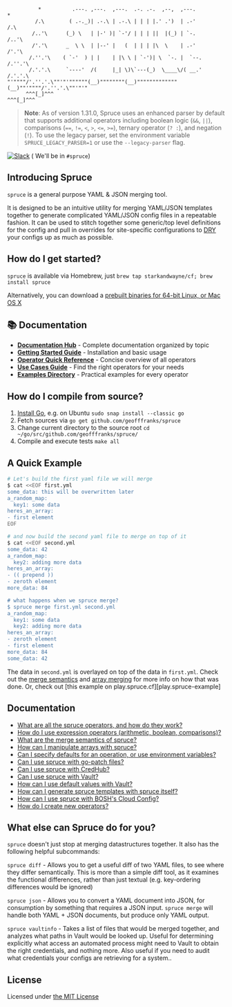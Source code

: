 ```
          *          .---. ,---.  ,---.  .-. .-.  ,--,  ,---.         *
         /.\        ( .-._)| .-.\ | .-.\ | | | |.' .')  | .-'        /.\
        /..'\      (_) \   | |-' )| `-'/ | | | ||  |(_) | `-.       /..'\
        /'.'\      _  \ \  | |--' |   (  | | | |\  \    | .-'       /'.'\
       /.''.'\    ( `-'  ) | |    | |\ \ | `-')| \  `-. |  `--.    /.''.'\
       /.'.'.\     `----'  /(     |_| \)\`---(_)  \____\/( __.'    /.'.'.\
"'""""/'.''.'.\""'"'""""""(__)""""""""(__)"""""""""""""(__)""'""""/'.''.'.\""'"'"
      ^^^[_]^^^                                                   ^^^[_]^^^
```

> **Note**: As of version 1.31.0, Spruce uses an enhanced parser by default that supports additional operators including boolean logic (`&&`, `||`), comparisons (`==`, `!=`, `<`, `>`, `<=`, `>=`), ternary operator (`? :`), and negation (`!`). To use the legacy parser, set the environment variable `SPRUCE_LEGACY_PARSER=1` or use the `--legacy-parser` flag.

[![Slack][slack-badge]][slack-channel] ( We'll be in `#spruce`)

## Introducing Spruce

`spruce` is a general purpose YAML & JSON merging tool.

It is designed to be an intuitive utility for merging YAML/JSON templates together
to generate complicated YAML/JSON config files in a repeatable fashion. It can be used
to stitch together some generic/top level definitions for the config and pull in overrides
for site-specific configurations to [DRY][dry-definition] your configs up as much as possible.

## How do I get started?

`spruce` is available via Homebrew, just `brew tap starkandwayne/cf; brew install spruce`

Alternatively, you can download a [prebuilt binaries for 64-bit Linux, or Mac OS X][releases]

## 📚 Documentation

- **[Documentation Hub](docs/index.md)** - Complete documentation organized by topic
- **[Getting Started Guide](docs/getting-started.md)** - Installation and basic usage
- **[Operator Quick Reference](docs/reference/operator-quick-reference.md)** - Concise overview of all operators
- **[Use Cases Guide](docs/reference/use-cases.md)** - Find the right operators for your needs
- **[Examples Directory](examples/)** - Practical examples for every operator

## How do I compile from source?

1. [Install Go][install-go], e.g. on Ubuntu `sudo snap install --classic go`
1. Fetch sources via `go get github.com/geofffranks/spruce`
1. Change current directory to the source root `cd ~/go/src/github.com/geofffranks/spruce/`
1. Compile and execute tests `make all`

## A Quick Example

```sh
# Let's build the first yaml file we will merge
$ cat <<EOF first.yml
some_data: this will be overwritten later
a_random_map:
  key1: some data
heres_an_array:
- first element
EOF

# and now build the second yaml file to merge on top of it
$ cat <<EOF second.yml
some_data: 42
a_random_map:
  key2: adding more data
heres_an_array:
- (( prepend ))
- zeroth element
more_data: 84

# what happens when we spruce merge?
$ spruce merge first.yml second.yml
a_random_map:
  key1: some data
  key2: adding more data
heres_an_array:
- zeroth element
- first element
more_data: 84
some_data: 42
```

The data in `second.yml` is overlayed on top of the data in `first.yml`. Check out the
[merge semantics][merge-semantics] and [array merging][array-merge] for more info on how that was done. Or,
check out [this example on play.spruce.cf][play.spruce-example]

## Documentation

- [What are all the spruce operators, and how do they work?][operator-docs]
- [How do I use expression operators (arithmetic, boolean, comparisons)?][expression-operators]
- [What are the merge semantics of spruce?][merge-semantics]
- [How can I manipulate arrays with spruce?][array-merge]
- [Can I specify defaults for an operation, or use environment variables?][env-var-defaults]
- [Can I use spruce with go-patch files?][go-patch-support]
- [Can I use spruce with CredHub?][credhub-support]
- [Can I use spruce with Vault?][vault-support]
- [How can I use default values with Vault?][vault-defaults]
- [How can I generate spruce templates with spruce itself?][defer]
- [How can I use spruce with BOSH's Cloud Config?][cloud-config-support]
- [How do I create new operators?][operator-api]

## What else can Spruce do for you?

`spruce` doesn't just stop at merging datastructures together. It also has the following
helpful subcommands:

`spruce diff` - Allows you to get a useful diff of two YAML files, to see where they differ
semantically. This is more than a simple diff tool, as it examines the functional differences,
rather than just textual (e.g. key-ordering differences would be ignored)

`spruce json` - Allows you to convert a YAML document into JSON, for consumption by something
that requires a JSON input. `spruce merge` will handle both YAML + JSON documents, but produce
only YAML output.

`spruce vaultinfo` - Takes a list of files that would be merged together, and analyzes what paths
in Vault would be looked up. Useful for determining explicitly what access an automated process
might need to Vault to obtain the right credentials, and nothing more. Also useful if you need
to audit what credentials your configs are retrieving for a system..

## License

Licensed under [the MIT License][license]


[slack-channel]:        https://cloudfoundry.slack.com/messages/spruce/
[slack-badge]:          http://slack.cloudfoundry.org/badge.svg
[dry-definition]:       https://en.wikipedia.org/wiki/Don%27t_repeat_yourself
[releases]:             https://github.com/geofffranks/spruce/releases/
[operator-docs]:        https://github.com/geofffranks/spruce/blob/master/docs/operators/README.md
[expression-operators]: https://github.com/geofffranks/spruce/blob/master/doc/expression-operators.md
[merge-semantics]:      https://github.com/geofffranks/spruce/blob/master/doc/merging.md
[array-merge]:          https://github.com/geofffranks/spruce/blob/master/doc/array-merging.md
[env-var-defaults]:     https://github.com/geofffranks/spruce/blob/master/doc/environment-variables-and-defaults.md
[go-patch-support]:     https://github.com/geofffranks/spruce/blob/master/doc/merging-go-patch-files.md
[credhub-support]:      https://github.com/geofffranks/spruce/blob/master/doc/integrating-with-credhub.md
[vault-support]:        https://github.com/geofffranks/spruce/blob/master/doc/pulling-creds-from-vault.md
[vault-defaults]:       https://github.com/geofffranks/spruce/blob/master/doc/vault-defaults.md
[defer]:                https://github.com/geofffranks/spruce/blob/master/doc/generating-spruce-with-spruce.md
[cloud-config-support]: https://github.com/geofffranks/spruce/blob/master/doc/integrating-with-cloud-config.md
[operator-api]:         https://github.com/geofffranks/spruce/blob/master/doc/operator-api.md
[license]:              https://github.com/geofffranks/spruce/blob/master/LICENSE
[install-go]:           https://golang.org/doc/install
